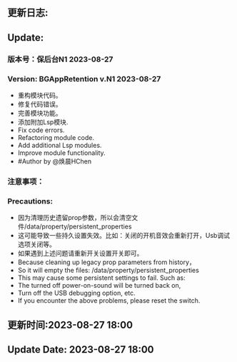 ## 更新日志:

## Update:

### 版本号：保后台N1 2023-08-27

### Version: BGAppRetention v.N1 2023-08-27

- 重构模块代码。
- 修复代码错误。
- 完善模块功能。
- 添加附加Lsp模块.
- Fix code errors.
- Refactoring module code.
- Add additional Lsp modules.
- Improve module functionality.
- #Author by @焕晨HChen

### 注意事项：

### Precautions:

- 因为清理历史遗留prop参数，所以会清空文件/data/property/persistent_properties
- 这可能导致一些持久设置失效。比如：关闭的开机音效会重新打开，Usb调试选项关闭等。
- 如果遇到上述问题请重新开关设置开关即可。
- Because cleaning up legacy prop parameters from history，
- So it will empty the files: /data/property/persistent_properties
- This may cause some persistent settings to fail. Such as:
- The turned off power-on-sound will be turned back on,
- Turn off the USB debugging option, etc.
- If you encounter the above problems, please reset the switch.

## 更新时间:2023-08-27 18:00

## Update Date: 2023-08-27 18:00